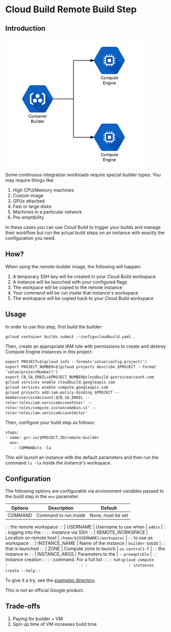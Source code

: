 # Cloud Build Remote Build Step

## Introduction

![Architecture Diagram](docs/arch.png)

Some continuous integration workloads require special builder types. You may
require things like:

1.  High CPU/Memory machines
1.  Custom image
1.  GPUs attached
1.  Fast or large disks
1.  Machines in a particular network
1.  Pre-emptibility

In these cases you can use Cloud Build to trigger your builds and manage
their workflow but run the actual build steps on an instance with exactly the
configuration you need.

## How?

When using the remote-builder image, the following will happen:

1.  A temporary SSH key will be created in your Cloud Build workspace
1.  A instance will be launched with your configured flags
1.  The workpace will be copied to the remote instance
1.  Your command will be run inside that instance's workspace
1.  The workspace will be copied back to your Cloud Build workspace

## Usage

In order to use this step, first build the builder:

```
gcloud container builds submit --config=cloudbuild.yaml .
```

Then, create an appropriate IAM role with permissions to create and destroy
Compute Engine instances in this project:

```
export PROJECT=$(gcloud info --format='value(config.project)')
export PROJECT_NUMBER=$(gcloud projects describe $PROJECT --format 'value(projectNumber)')
export CB_SA_EMAIL=$PROJECT_NUMBER@cloudbuild.gserviceaccount.com
gcloud services enable cloudbuild.googleapis.com
gcloud services enable compute.googleapis.com
gcloud projects add-iam-policy-binding $PROJECT --member=serviceAccount:$CB_SA_EMAIL --role='roles/iam.serviceAccountUser' --role='roles/compute.instanceAdmin.v1' --role='roles/iam.serviceAccountActor'
```

Then, configure your build step as follows:

```
steps:
- name: gcr.io/$PROJECT_ID/remote-builder
  env:
    - COMMAND=ls -la
```

This will launch an instance with the default parameters and then run the
command `ls -la` inside the instance's workspace.

## Configuration

The following options are configurable via environment variables passed to the
build step in the `env` parameter:

| Options          | Description              | Default                        |
| ---------------- | ------------------------ | ------------------------------ |
| COMMAND          | Command to run inside    | None, must be set              |
:                  : the remote workspace     :                                :
| USERNAME         | Username to use when     | `admin`                        |
:                  : logging into the         :                                :
:                  : instance via SSH         :                                :
| REMOTE_WORKSPACE | Location on remote host  | `/home/${USERNAME}/workspace/` |
:                  : to use as workspace      :                                :
| INSTANCE_NAME    | Name of the instance     | `builder-$UUID`                |
:                  : that is launched         :                                :
| ZONE             | Compute zone to launch   | `us-central1-f`                |
:                  : the instance in          :                                :
| INSTANCE_ARGS    | Parameters to the        | `--preemptible`                |
:                  : instance creation        :                                :
:                  : command. For a full list :                                :
:                  : run `gcloud compute      :                                :
:                  : instances create --help` :                                :

To give it a try, see the
[examples directory](https://github.com/GoogleCloudPlatform/cloud-builders-community/tree/master/remote-builder/examples).

This is not an official Google product.

## Trade-offs

1.  Paying for builder + VM
2.  Spin up time of VM increases build time
